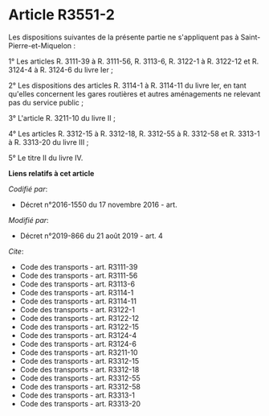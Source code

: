 # Article R3551-2

Les dispositions suivantes de la présente partie ne s'appliquent pas à Saint-Pierre-et-Miquelon : 

1° Les articles R. 3111-39 à R. 3111-56, R. 3113-6, R. 3122-1 à R. 3122-12 et R. 3124-4 à R. 3124-6 du livre Ier ; 

2° Les dispositions des articles R. 3114-1 à R. 3114-11 du livre Ier, en tant qu'elles concernent les gares routières et
autres aménagements ne relevant pas du service public ; 

3° L'article R. 3211-10 du livre II ; 

4° Les articles R. 3312-15 à R. 3312-18, R. 3312-55 à R. 3312-58 et R. 3313-1 à R. 3313-20 du livre III ; 

5° Le titre II du livre IV.

**Liens relatifs à cet article**

_Codifié par_:

  - Décret n°2016-1550 du 17 novembre 2016 - art.

_Modifié par_:

  - Décret n°2019-866 du 21 août 2019 - art. 4

_Cite_:

  - Code des transports - art. R3111-39
  - Code des transports - art. R3111-56
  - Code des transports - art. R3113-6
  - Code des transports - art. R3114-1
  - Code des transports - art. R3114-11
  - Code des transports - art. R3122-1
  - Code des transports - art. R3122-12
  - Code des transports - art. R3122-15
  - Code des transports - art. R3124-4
  - Code des transports - art. R3124-6
  - Code des transports - art. R3211-10
  - Code des transports - art. R3312-15
  - Code des transports - art. R3312-18
  - Code des transports - art. R3312-55
  - Code des transports - art. R3312-58
  - Code des transports - art. R3313-1
  - Code des transports - art. R3313-20
